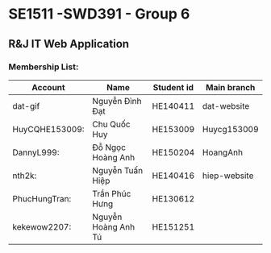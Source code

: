 # SE1511 -SWD391 - Group 6
## R&J IT Web Application

### Membership List:

|**Account**      | **Name**          |**Student id**| **Main branch**|
|-----------------|-------------------|--------------|----------------|
|dat-gif          |Nguyễn Đình Đạt      |HE140411      |dat-website|
|HuyCQHE153009:   |Chu Quốc Huy         |HE153009       |Huycg153009|
|DannyL999:       |Đỗ Ngọc Hoàng Anh    |HE150204       |HoangAnh|
|nth2k:           |Nguyễn Tuấn Hiệp     |HE140416       |hiep-website|
|PhucHungTran:    |Trần Phúc Hưng       |HE130612       
|kekewow2207:     |Nguyễn Hoàng Anh Tú  |HE151251|
